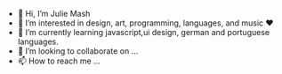 - 👋 Hi, I’m Julie Mash
- 👀 I’m interested in design, art, programming, languages, and music ❤
- 🌱 I’m currently learning javascript,ui design, german and portuguese languages.
- 💞️ I’m looking to collaborate on ...
- 📫 How to reach me ...

<!---
Julie-Julie-Art/Julie-Julie-Art is a ✨ special ✨ repository because its `README.md` (this file) appears on your GitHub profile.
You can click the Preview link to take a look at your changes.
--->
